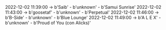 2022-12-02 11:39:00 -> b'Saib' - b'unknown' - b'Samui Sunrise'
2022-12-02 11:43:00 -> b'goosetaf' - b'unknown' - b'Perpetual'
2022-12-02 11:46:00 -> b'B-Side' - b'unknown' - b'Blue Lounge'
2022-12-02 11:49:00 -> b'A L E X' - b'unknown' - b'Proud of You (con Alicks)'
